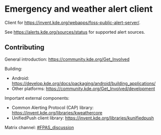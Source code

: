 # Emergency and weather alert client

Client for https://invent.kde.org/webapps/foss-public-alert-server/.

See https://alerts.kde.org/sources/status for supported alert sources.

## Contributing

General introduction: https://community.kde.org/Get_Involved

Building:
- Android: https://develop.kde.org/docs/packaging/android/building_applications/
- Other platforms: https://community.kde.org/Get_Involved/development

Important external components:
- Common Alerting Protocol (CAP) library: https://invent.kde.org/libraries/kweathercore
- UnifiedPush client library: https://invent.kde.org/libraries/kunifiedpush

Matrix channel: [#FPAS_discussion](https://matrix.to/#/#FPAS_discussion:tchncs.de)
